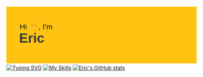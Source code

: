 [![MasterHead](header.png)](https://github.com/ericpastorm/ericpastorm)
[![Typing SVG](https://readme-typing-svg.demolab.com?font=Fira+Code&weight=100&pause=1000&color=FFC312&width=435&lines=Code+Wizard)](https://git.io/typing-svg)
[![My Skills](https://skillicons.dev/icons?i=js,html,css,py)](https://skillicons.dev)
[![Eric's GitHub stats](https://github-readme-stats.vercel.app/api?username=ericpastorm)](https://github.com/ericpastorm/ericpastorm)
<!--
**ericpastorm/ericpastorm** is a ✨ _special_ ✨ repository because its `README.md` (this file) appears on your GitHub profile.

Here are some ideas to get you started:

- 🔭 I’m currently working on ...
- 🌱 I’m currently learning ...
- 👯 I’m looking to collaborate on ...
- 🤔 I’m looking for help with ...
- 💬 Ask me about ...
- 📫 How to reach me: ...
- 😄 Pronouns: ...
- ⚡ Fun fact: ...
-->
